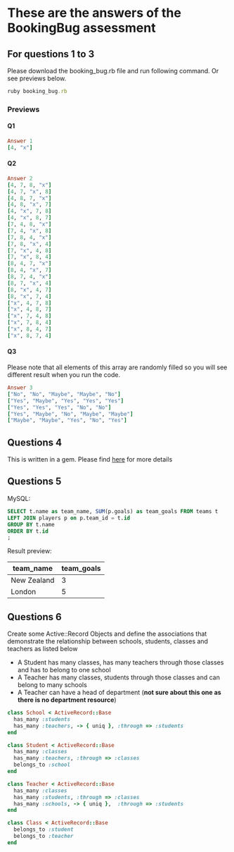 # These are the answers of the BookingBug assessment

## For questions 1 to 3
Please download the booking_bug.rb file and run following command. Or see previews below.
```ruby
ruby booking_bug.rb
```

### Previews

#### Q1
```ruby
Answer 1
[4, "x"]
```

#### Q2
```ruby
Answer 2
[4, 7, 8, "x"]
[4, 7, "x", 8]
[4, 8, 7, "x"]
[4, 8, "x", 7]
[4, "x", 7, 8]
[4, "x", 8, 7]
[7, 4, 8, "x"]
[7, 4, "x", 8]
[7, 8, 4, "x"]
[7, 8, "x", 4]
[7, "x", 4, 8]
[7, "x", 8, 4]
[8, 4, 7, "x"]
[8, 4, "x", 7]
[8, 7, 4, "x"]
[8, 7, "x", 4]
[8, "x", 4, 7]
[8, "x", 7, 4]
["x", 4, 7, 8]
["x", 4, 8, 7]
["x", 7, 4, 8]
["x", 7, 8, 4]
["x", 8, 4, 7]
["x", 8, 7, 4]
```

#### Q3
Please note that all elements of this array are randomly filled so you will see different result when you run the code.
```ruby
Answer 3
["No", "No", "Maybe", "Maybe", "No"]
["Yes", "Maybe", "Yes", "Yes", "Yes"]
["Yes", "Yes", "Yes", "No", "No"]
["Yes", "Maybe", "No", "Maybe", "Maybe"]
["Maybe", "Maybe", "Yes", "No", "Yes"]
```

## Questions 4
This is written in a gem. Please find [here](https://github.com/iambanklee/bookingbug-api) for more details

## Questions 5
MySQL:
```SQL
SELECT t.name as team_name, SUM(p.goals) as team_goals FROM teams t
LEFT JOIN players p on p.team_id = t.id
GROUP BY t.name
ORDER BY t.id
;
```

Result preview:

|team_name|team_goals|
|---|---|
|New Zealand|3| 
|London|5|

## Questions 6
Create some Active::Record Objects and define the associations that demonstrate the relationship between schools, students, classes and teachers as listed below
- A Student has many classes, has many teachers through those classes and has to belong to one school
- A Teacher has many classes, students through those classes and can belong to many schools
- A Teacher can have a head of department (**not sure about this one as there is no department resource**)

```ruby
class School < ActiveRecord::Base
  has_many :students
  has_many :teachers, -> { uniq }, :through => :students
end

class Student < ActiveRecord::Base
  has_many :classes
  has_many :teachers, :through => :classes
  belongs_to :school
end

class Teacher < ActiveRecord::Base
  has_many :classes
  has_many :students, :through => :classes
  has_many :schools, -> { uniq },  :through => :students
end

class Class < ActiveRecord::Base
  belongs_to :student
  belongs_to :teacher
end
```
